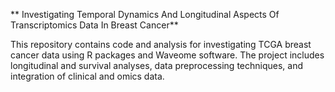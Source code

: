 ** Investigating Temporal Dynamics And Longitudinal Aspects Of Transcriptomics Data In Breast Cancer**

 
This repository contains code and analysis for investigating TCGA breast cancer data using R packages and Waveome software. The project includes longitudinal and survival analyses, data preprocessing techniques, and integration of clinical and omics data.
